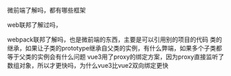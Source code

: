 微前端了解吗，都有哪些框架

web联邦了解过吗，

webpack联邦了解吗，也是微前端的东西，主要是可以引用别的项目的代码
类的继承，如果让子类的prototype继承自父类的实例，有什么弊端，如果多个子类都等于父类的实例会有什么问题
vue3用了proxy的绑定方案，因为proxy直接监听了数组对象，所以才更快吗，为什么vue3比vue2双向绑定更快